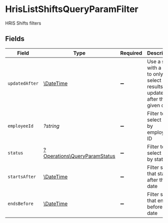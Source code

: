 # HrisListShiftsQueryParamFilter

HRIS Shifts filters


## Fields

| Field                                                                         | Type                                                                          | Required                                                                      | Description                                                                   | Example                                                                       |
| ----------------------------------------------------------------------------- | ----------------------------------------------------------------------------- | ----------------------------------------------------------------------------- | ----------------------------------------------------------------------------- | ----------------------------------------------------------------------------- |
| `updatedAfter`                                                                | [\DateTime](https://www.php.net/manual/en/class.datetime.php)                 | :heavy_minus_sign:                                                            | Use a string with a date to only select results updated after that given date | 2020-01-01T00:00:00.000Z                                                      |
| `employeeId`                                                                  | *?string*                                                                     | :heavy_minus_sign:                                                            | Filter to select shifts by employee ID                                        |                                                                               |
| `status`                                                                      | [?Operations\QueryParamStatus](../../Models/Operations/QueryParamStatus.md)   | :heavy_minus_sign:                                                            | Filter to select shifts by status                                             |                                                                               |
| `startsAfter`                                                                 | [\DateTime](https://www.php.net/manual/en/class.datetime.php)                 | :heavy_minus_sign:                                                            | Filter shifts that start after this date                                      |                                                                               |
| `endsBefore`                                                                  | [\DateTime](https://www.php.net/manual/en/class.datetime.php)                 | :heavy_minus_sign:                                                            | Filter shifts that end before this date                                       |                                                                               |